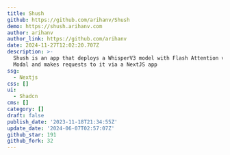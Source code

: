```yaml
---
title: Shush
github: https://github.com/arihanv/Shush
demo: https://shush.arihanv.com
author: arihanv
author_link: https://github.com/arihanv
date: 2024-11-27T12:02:20.707Z
description: >-
  Shush is an app that deploys a WhisperV3 model with Flash Attention v2 on
  Modal and makes requests to it via a NextJS app
ssg:
  - Nextjs
css: []
ui:
  - Shadcn
cms: []
category: []
draft: false
publish_date: '2023-11-18T21:34:55Z'
update_date: '2024-06-07T02:57:07Z'
github_star: 191
github_fork: 32
---
```

